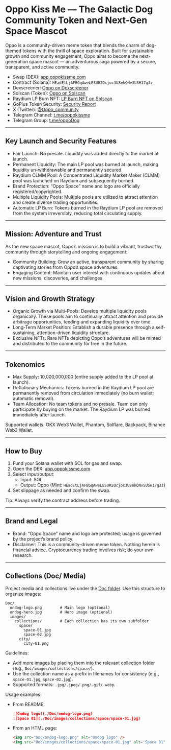 # Oppo Kiss Me — The Galactic Dog Community Token and Next‑Gen Space Mascot

Oppo is a community-driven meme token that blends the charm of dog-themed tokens with the thrill of space exploration. Built for sustainable growth and community engagement, Oppo aims to become the next-generation space mascot — an adventurous saga powered by a secure, transparent, and active community.

- Swap (DEX): [app.oppokissme.com](https://app.oppokissme.com/)
- Contract (Solana): `HEadEtLjAFBGqAweLESUR2Qcjoc3U8ekQNvSUSH17gJz`
- Dexscreener: [Oppo on Dexscreener](https://dexscreener.com/solana/8wrvybxvn6phndilmhrzrgvcjbcqs3ppqgmpbpwlujpe)
- Solscan (Token): [Oppo on Solscan](https://solscan.io/token/HEadEtLjAFBGqAweLESUR2Qcjoc3U8ekQNvSUSH17gJz)
- Raydium LP Burn NFT: [LP Burn NFT on Solscan](https://solscan.io/token/14kKXADXFv3qtYsTZ34q35AYmf7fJVVHp5svwNYpkYY6)
- GoPlus Token Security: [Security Report](https://gopluslabs.io/token-security/solana/HEadEtLjAFBGqAweLESUR2Qcjoc3U8ekQNvSUSH17gJz)
- X (Twitter): [@Oppo_community](https://x.com/Oppo_community)
- Telegram Channel: [t.me/oppokissme](https://t.me/oppokissme)
- Telegram Group: [t.me/oppoDog](https://t.me/oppoDog)

---

## Key Launch and Security Features

- Fair Launch: No presale. Liquidity was added directly to the market at launch.
- Permanent Liquidity: The main LP pool was burned at launch, making liquidity un-withdrawable and permanently secured.
- Raydium CLMM Pool: A Concentrated Liquidity Market Maker (CLMM) pool was launched on Raydium and subsequently burned.
- Brand Protection: “Oppo Space” name and logo are officially registered/copyrighted.
- Multiple Liquidity Pools: Multiple pools are utilized to attract attention and create diverse trading opportunities.
- Automatic LP Burn: Tokens burned in the Raydium LP pool are removed from the system irreversibly, reducing total circulating supply.

---

## Mission: Adventure and Trust

As the new space mascot, Oppo’s mission is to build a vibrant, trustworthy community through storytelling and ongoing engagement:

- Community Building: Grow an active, transparent community by sharing captivating stories from Oppo’s space adventures.
- Engaging Content: Maintain user interest with continuous updates about new missions, discoveries, and challenges.

---

## Vision and Growth Strategy

- Organic Growth via Multi-Pools: Develop multiple liquidity pools organically. These pools aim to continually attract attention and provide arbitrage opportunities, feeding and expanding liquidity over time.
- Long-Term Market Position: Establish a durable presence through a self-sustaining, attention-driven liquidity structure.
- Exclusive NFTs: Rare NFTs depicting Oppo’s adventures will be minted and distributed to the community for free in the future.

---

## Tokenomics

- Max Supply: 10,000,000,000 (entire supply added to the LP pool at launch).
- Deflationary Mechanics: Tokens burned in the Raydium LP pool are permanently removed from circulation immediately (no burn wallet; automatic removal).
- Team Allocation: No team tokens and no presale. Team can only participate by buying on the market. The Raydium LP was burned immediately after launch.

Supported wallets: OKX Web3 Wallet, Phantom, Solflare, Backpack, Binance Web3 Wallet.

---

## How to Buy

1. Fund your Solana wallet with SOL for gas and swap.
2. Open the DEX: [app.oppokissme.com](https://app.oppokissme.com/)
3. Select input/output:
   - Input: SOL
   - Output: Oppo (Mint: `HEadEtLjAFBGqAweLESUR2Qcjoc3U8ekQNvSUSH17gJz`)
4. Set slippage as needed and confirm the swap.

Tip: Always verify the contract address before trading.

---

## Brand and Legal

- Brand: “Oppo Space” name and logo are protected; usage is governed by the project’s brand policy.
- Disclaimer: This is a community-driven meme token. Nothing herein is financial advice. Cryptocurrency trading involves risk; do your own research.

---

## Collections (Doc/ Media)

Project media and collections live under the [Doc folder](https://github.com/soletswap/Ondog/tree/main/Doc). Use this structure to organize images:

```
Doc/
  ondog-logo.png        # Main logo (optional)
  ondog-hero.jpg        # Hero image (optional)
  images/
    collections/        # Each collection has its own subfolder
      space/
        space-01.jpg
        space-02.jpg
      city/
        city-01.png
```

Guidelines:
- Add more images by placing them into the relevant collection folder (e.g., `Doc/images/collections/space/`).
- Use the collection name as a prefix in filenames for consistency (e.g., `space-01.jpg`, `space-02.jpg`).
- Supported formats: `.jpg/.jpeg/.png/.gif/.webp`.

Usage examples:
- From README:
  ```markdown
  ![Ondog logo](./Doc/ondog-logo.png)
  ![Space 01](./Doc/images/collections/space/space-01.jpg)
  ```
- From an HTML page:
  ```html
  <img src="Doc/ondog-logo.png" alt="Ondog logo" />
  <img src="Doc/images/collections/space/space-01.jpg" alt="Space 01" />
  ```
